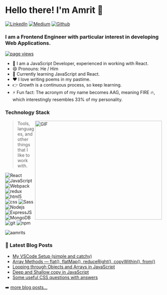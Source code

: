 <h1 align="left">Hello there! I'm Amrit 👋</h1>

<p> 
  <a href="https://www.linkedin.com/in/amrit-gandhi-b9b8416a/" target="_blank"><img alt="LinkedIn" src="https://img.shields.io/badge/linkedin-%230077B5.svg?&style=for-the-badge&logo=linkedin&logoColor=white" /></a> 
  <a href="https://medium.com/@aamrits" target="_blank"><img alt="Medium" src="https://img.shields.io/badge/medium-%2312100E.svg?&style=for-the-badge&logo=medium&logoColor=white" /></a>
  <a href="https://github.com/aamrits" target="_blank"><img alt="Github" src="https://img.shields.io/badge/GitHub-%2312100E.svg?&style=for-the-badge&logo=Github&logoColor=white" /></a>
</p>

<h3 align="left">I am a Frontend Engineer with particular interest in developing Web Applications.</h3>

<p align="left">
  <a href="https://github.com/aamrits/aamrits">
    <img src="https://komarev.com/ghpvc/?username=aamrits" alt="page views" />
  </a>
<!--   <a href="https://github.com/aamrits?tab=followers">
    <img alt="GitHub followers" src="https://img.shields.io/github/followers/aamrits?color=green&logo=github">
  </a> -->
</p>

- 🔭 I am a JavaScript Developer, experienced in working with React.
- 😄 Pronouns: He / Him
- 🌱 Currently learning JavaScript and React.
- ❤️ I love writing poems in my pastime.
- 👉 Growth is a continuous process, so keep learning.
- ⚡ Fun fact: The acronym of my name becomes AAG, meaning FIRE 🔥, which interestingly resembles 33% of my personality.

<!-- <img align="center" alt="GIF" src="https://github.com/abhisheknaiidu/abhisheknaiidu/blob/master/code.gif?raw=true" width="800" height="500" /> -->
<h3>Technology Stack</h3>
<img align="right" alt="GIF" src="https://github.com/Gapur/Gapur/blob/master/coding.gif?raw=true" width="408" height="318" top="20" />

> Tools, languages, and other things that I like to work with.

<p align="left">
  <img alt="React" src="https://img.shields.io/badge/-React-61DAFB?style=flat-square&logo=react&logoColor=white" />
  <img alt="JavaScript" src="https://img.shields.io/badge/-JavaScript-F7DF1E?style=flat-square&logo=javascript&logoColor=white" />
  <img alt="Webpack" src="https://img.shields.io/badge/-Webpack-8DD6F9?style=flat-square&logo=webpack&logoColor=white" /> 
  <img alt="redux" src="https://img.shields.io/badge/-Redux-764ABC?style=flat-square&logo=redux&logoColor=white" />
  <img alt="html5" src="https://img.shields.io/badge/-HTML5-E34C26?style=flat-square&logo=html5&logoColor=white" />
  <img alt="css" src="https://img.shields.io/badge/-CSS-264DE4?style=flat-square&logo=css&logoColor=white" />
  <img alt="Sass" src="https://img.shields.io/badge/-Sass-CC6699?style=flat-square&logo=sass&logoColor=white" />
  <img alt="Nodejs" src="https://img.shields.io/badge/-Nodejs-68A063?style=flat-square&logo=Node.js&logoColor=white" />
  <img alt="ExpressJS" src="https://img.shields.io/badge/-Express-3C873A?style=flat-square&logo=express&logoColor=white" />
  <img alt="MongoDB" src="https://img.shields.io/badge/-MongoDB-13AA52?style=flat-square&logo=mongodb&logoColor=white" />
  <img alt="git" src="https://img.shields.io/badge/-Git-F05032?style=flat-square&logo=git&logoColor=white" />
  <img alt="npm" src="https://img.shields.io/badge/-NPM-CB3837?style=flat-square&logo=npm&logoColor=white" />
</p>

<p align="left"> <img src="https://github-readme-stats.vercel.app/api/top-langs/?username=aamrits&theme=radical" alt="aamrits" />
  
<h3> 📕 Latest Blog Posts </h3>

<!-- BLOG-POST-LIST:START -->
- [My VSCode Setup &lpar;simple and catchy&rpar;](https://aamrits.hashnode.dev/my-vscode-setup-simple-and-catchy)
- [Array Methods — flat&lpar;&rpar;, flatMap&lpar;&rpar;, reduceRight&lpar;&rpar;, copyWithin&lpar;&rpar;, from&lpar;&rpar;](https://aamrits.hashnode.dev/array-methods-flat-flatmap-reduceright-copywithin-from)
- [Looping through Objects and Arrays in JavaScript](https://aamrits.hashnode.dev/looping-through-objects-and-arrays-in-javascript)
- [Deep and Shallow copy in JavaScript](https://aamrits.hashnode.dev/deep-and-shallow-copy-in-javascript)
- [Some useful CSS questions with answers](https://aamrits.hashnode.dev/some-useful-css-questions-with-answers)
<!-- BLOG-POST-LIST:END -->

➡️ [more blog posts...](https://medium.com/codingandlearning)

